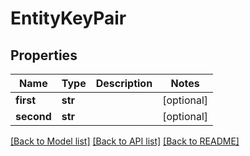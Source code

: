 # EntityKeyPair

## Properties
Name | Type | Description | Notes
------------ | ------------- | ------------- | -------------
**first** | **str** |  | [optional] 
**second** | **str** |  | [optional] 

[[Back to Model list]](../README.md#documentation-for-models) [[Back to API list]](../README.md#documentation-for-api-endpoints) [[Back to README]](../README.md)


